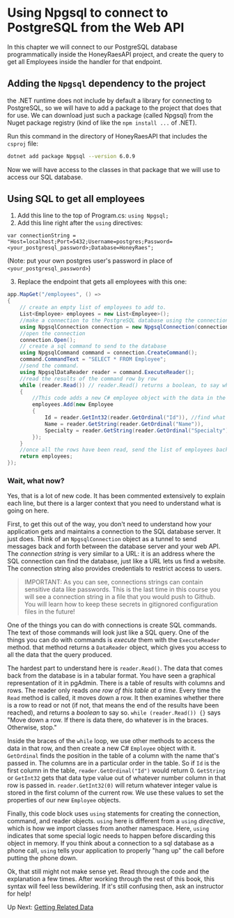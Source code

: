 # Using Npgsql to connect to PostgreSQL from the Web API
In this chapter we will connect to our PostgreSQL database programmatically inside the HoneyRaesAPI project, and create the query to get all Employees inside the handler for that endpoint.

## Adding the `Npgsql` dependency to the project
the .NET runtime does not include by default a library for connecting to PostgreSQL, so we will have to add a package to the project that does that for use. We can download just such a package (called Npgsql) from the Nuget package registry (kind of like the `npm install ...` of .NET). 

Run this command in the directory of HoneyRaesAPI that includes the `csproj` file:
``` bash
dotnet add package Npgsql --version 6.0.9
```
Now we will have access to the classes in that package that we will use to access our SQL database. 

## Using SQL to get all employees

1. Add this line to the top of Program.cs: `using Npgsql;`
1. Add this line right after the `using` directives: 
```
var connectionString = "Host=localhost;Port=5432;Username=postgres;Password=<your_postgresql_password>;Database=HoneyRaes";
``` 
(Note: put your own postgres user's password in place of `<your_postgresql_password>`)

3. Replace the endpoint that gets all employees with this one:
``` csharp
app.MapGet("/employees", () =>
{
    // create an empty list of employees to add to. 
    List<Employee> employees = new List<Employee>();
    //make a connection to the PostgreSQL database using the connection string
    using NpgsqlConnection connection = new NpgsqlConnection(connectionString);
    //open the connection
    connection.Open();
    // create a sql command to send to the database
    using NpgsqlCommand command = connection.CreateCommand();
    command.CommandText = "SELECT * FROM Employee";
    //send the command. 
    using NpgsqlDataReader reader = command.ExecuteReader();
    //read the results of the command row by row
    while (reader.Read()) // reader.Read() returns a boolean, to say whether there is a row or not, it also advances down to that row if it's there. 
    {
        //This code adds a new C# employee object with the data in the current row of the data reader 
        employees.Add(new Employee
        {
            Id = reader.GetInt32(reader.GetOrdinal("Id")), //find what position the Id column is in, then get the integer stored at that position
            Name = reader.GetString(reader.GetOrdinal("Name")),
            Specialty = reader.GetString(reader.GetOrdinal("Specialty"))
        });
    }
    //once all the rows have been read, send the list of employees back to the client as JSON
    return employees;
});
```

### Wait, what now?
Yes, that is a lot of new code. It has been commented extensively to explain each line, but there is a larger context that you need to understand what is going on here. 

First, to get this out of the way, you don't need to understand how your application gets and maintains a connection to the SQL database server. It just does. Think of an `NpgsqlConnection` object as a tunnel to send messages back and forth between the database server and your web API. The _connection string_ is very similar to a URL: it is an address where the SQL connection can find the database, just like a URL lets us find a website. The connection string also provides credentials to restrict access to users. 

> IMPORTANT: As you can see, connections strings can contain sensitive data like passwords. This is the last time in this course you will see a connection string in a file that you would push to Github. You will learn how to keep these secrets in gitignored configuration files in the future! 

One of the things you can do with connections is create SQL commands. The text of those commands will look just like a SQL query. One of the things you can do with commands is _execute_ them with the `ExecuteReader` method. that method returns a `DataReader` object, which gives you access to all the data that the query produced. 

The hardest part to understand here is `reader.Read()`. The data that comes back from the database is in a tabular format. You have seen a graphical representation of it in pgAdmin. There is a table of results with columns and rows. The reader only reads _one row of this table at a time_. Every time the `Read` method is called, it moves down a row. It then examines whether there is a row to read or not (if not, that means the end of the results have been reached), and returns a _boolean_ to say so. `while (reader.Read()) {}` says "Move down a row. If there is data there, do whatever is in the braces. Otherwise, stop."

Inside the braces of the `while` loop, we use other methods to access the data in that row, and then create a new C# `Employee` object with it. `GetOrdinal` finds the position in the table of a column with the name that's passed in. The columns are in a particular order in the table. So if `Id` is the first column in the table, `reader.GetOrdinal("Id")` would return 0. `GetString` or `GetInt32` gets that data type value out of whatever number column in that row is passed in. `reader.GetInt32(0)` will return whatever integer value is stored in the first column of the current row. We use these values to set the properties of our new `Employee` objects.

Finally, this code block uses `using` statements for creating the connection, command, and reader objects. `using` here is different from a `using` _directive_, which is how we import classes from another namespace. Here, `using` indicates that some special logic needs to happen before discarding this object in memory. If you think about a connection to a sql database as a phone call, `using` tells your application to properly "hang up" the call before putting the phone down.  

Ok, that still might not make sense yet. Read through the code and the explanation a few times. After working through the rest of this book, this syntax will feel less bewildering. If it's still confusing then, ask an instructor for help!

Up Next: [Getting Related Data](./honey-raes-related-data.md)